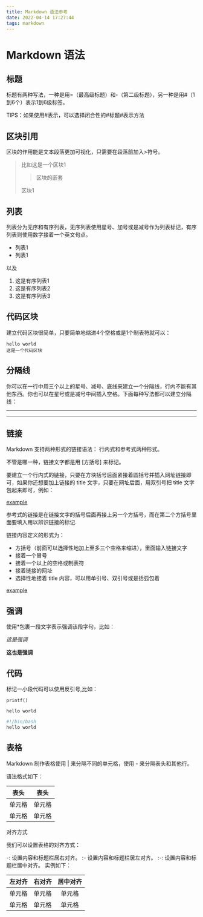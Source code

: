 ```yaml
---
title: Markdown 语法参考
date: 2022-04-14 17:27:44
tags: markdown
---
```

# Markdown 语法

##  标题 
标题有两种写法，一种是用=（最高级标题）和-（第二级标题），另一种是用#（1到6个）表示1到6级标签。

TIPS：如果使用#表示，可以选择闭合性的#标题#表示方法

##  区块引用
区块的作用能是文本段落更加可视化，只需要在段落前加入>符号。

>比如这是一个区块1
>>区块的嵌套
>>
>区块1

## 列表
列表分为无序和有序列表，无序列表使用星号、加号或是减号作为列表标记，有序列表则使用数字接着一个英文句点。

- 列表1
- 列表1

以及

1. 这是有序列表1
2. 这是有序列表2
3. 这是有序列表3

## 代码区块
建立代码区块很简单，只要简单地缩进4个空格或是1个制表符就可以：

    hello world
    这是一个代码区块

## 分隔线
你可以在一行中用三个以上的星号、减号、底线来建立一个分隔线，行内不能有其他东西。你也可以在星号或是减号中间插入空格。下面每种写法都可以建立分隔线：

---
***

## 链接
Markdown 支持两种形式的链接语法： 行内式和参考式两种形式。

不管是哪一种，链接文字都是用 [方括号] 来标记。

要建立一个行内式的链接，只要在方块括号后面紧接着圆括号并插入网址链接即可，如果你还想要加上链接的 title 文字，只要在网址后面，用双引号把 title 文字包起来即可，例如：

[example](www.example.com "这是一个例子")

参考式的链接是在链接文字的括号后面再接上另一个方括号，而在第二个方括号里面要填入用以辨识链接的标记.

链接内容定义的形式为：

- 方括号（前面可以选择性地加上至多三个空格来缩进），里面输入链接文字
- 接着一个冒号
- 接着一个以上的空格或制表符
- 接着链接的网址
- 选择性地接着 title 内容，可以用单引号、双引号或是括弧包着

[example][id]

[id]:www.example.com (这是一个例子)

## 强调
使用*包裹一段文字表示强调该段字句，比如：

*这是强调*

**这也是强调**

## 代码
标记一小段代码可以使用反引号,比如：

`printf()`

```hello world```

```bash
#!/bin/bash
hello world
```

## 表格
Markdown 制作表格使用 | 来分隔不同的单元格，使用 - 来分隔表头和其他行。

语法格式如下：

|  表头   | 表头  |
|  ----  | ----  |
| 单元格  | 单元格 |
| 单元格  | 单元格 |

对齐方式

我们可以设置表格的对齐方式：

-: 设置内容和标题栏居右对齐。
:- 设置内容和标题栏居左对齐。
:-: 设置内容和标题栏居中对齐。
实例如下：

| 左对齐 | 右对齐 | 居中对齐 |
| :-----| ----: | :----: |
| 单元格 | 单元格 | 单元格 |
| 单元格 | 单元格 | 单元格 |